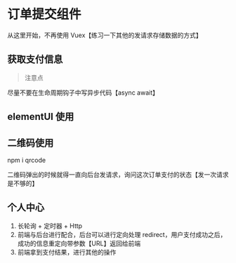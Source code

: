 # 订单提交组件

从这里开始，不再使用 Vuex【练习一下其他的发请求存储数据的方式】

## 获取支付信息

> 注意点

尽量不要在生命周期钩子中写异步代码【async await】


## elementUI 使用


## 二维码使用

npm i qrcode

二维码弹出的时候就得一直向后台发请求，询问这次订单支付的状态【发一次请求是不够的】

## 个人中心

1. 长轮询 + 定时器 + Http
2. 前端与后台进行配合，后台可以进行定向处理 redirect，用户支付成功之后，成功的信息重定向带参数【URL】返回给前端
3. 前端拿到支付结果，进行其他的操作